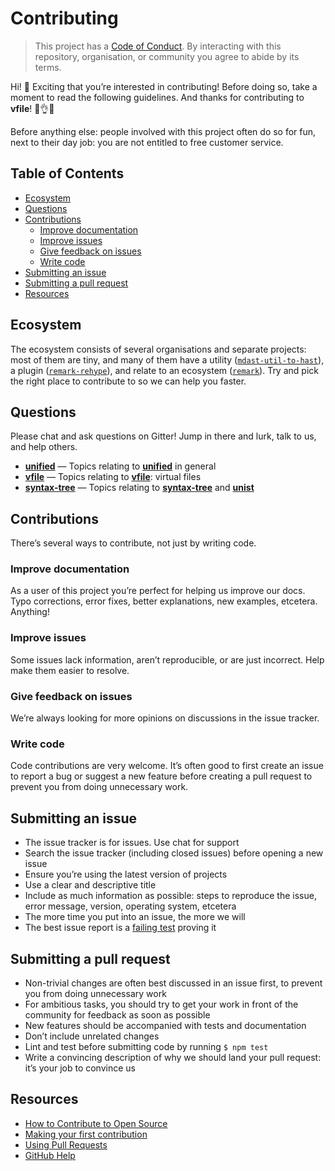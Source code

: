 # Contributing

> This project has a [Code of Conduct][coc]. By interacting with this
> repository, organisation, or community you agree to abide by its terms.

Hi! 👋 Exciting that you’re interested in contributing! Before doing so, take
a moment to read the following guidelines. And thanks for contributing to
**vfile**! 👏👌✨

Before anything else: people involved with this project often do so for fun,
next to their day job: you are not entitled to free customer service.

## Table of Contents

* [Ecosystem](#ecosystem)
* [Questions](#questions)
* [Contributions](#contributions)
  * [Improve documentation](#improve-documentation)
  * [Improve issues](#improve-issues)
  * [Give feedback on issues](#give-feedback-on-issues)
  * [Write code](#write-code)
* [Submitting an issue](#submitting-an-issue)
* [Submitting a pull request](#submitting-a-pull-request)
* [Resources](#resources)

## Ecosystem

The ecosystem consists of several organisations and separate projects: most of
them are tiny, and many of them have a utility
([`mdast-util-to-hast`][mdast-util-to-hast]), a plugin
([`remark-rehype`][remark-rehype]), and relate to an ecosystem
([`remark`][remark]). Try and pick the right place to contribute to so we can
help you faster.

## Questions

Please chat and ask questions on Gitter! Jump in there and lurk, talk to us,
and help others.

* [**unified**](https://gitter.im/unifiedjs/Lobby)
  — Topics relating to [**unified**][unified] in general
* [**vfile**](https://gitter.im/vfile/Lobby)
  — Topics relating to [**vfile**][vfile]: virtual files
* [**syntax-tree**](https://gitter.im/syntax-tree/Lobby)
  — Topics relating to [**syntax-tree**][syntax-tree] and [**unist**][unist]

## Contributions

There’s several ways to contribute, not just by writing code.

### Improve documentation

As a user of this project you’re perfect for helping us improve our docs.
Typo corrections, error fixes, better explanations, new examples, etcetera.
Anything!

### Improve issues

Some issues lack information, aren’t reproducible, or are just incorrect.
Help make them easier to resolve.

### Give feedback on issues

We’re always looking for more opinions on discussions in the issue tracker.

### Write code

Code contributions are very welcome. It’s often good to first create an issue
to report a bug or suggest a new feature before creating a pull request to
prevent you from doing unnecessary work.

## Submitting an issue

* The issue tracker is for issues. Use chat for support
* Search the issue tracker (including closed issues) before opening a new
  issue
* Ensure you’re using the latest version of projects
* Use a clear and descriptive title
* Include as much information as possible: steps to reproduce the issue,
  error message, version, operating system, etcetera
* The more time you put into an issue, the more we will
* The best issue report is a [failing test][unit-test] proving it

## Submitting a pull request

* Non-trivial changes are often best discussed in an issue first, to prevent
  you from doing unnecessary work
* For ambitious tasks, you should try to get your work in front of the
  community for feedback as soon as possible
* New features should be accompanied with tests and documentation
* Don’t include unrelated changes
* Lint and test before submitting code by running `$ npm test`
* Write a convincing description of why we should land your pull request:
  it’s your job to convince us

## Resources

* [How to Contribute to Open Source](https://opensource.guide/how-to-contribute/)
* [Making your first contribution](https://medium.com/@vadimdemedes/making-your-first-contribution-de6576ddb190)
* [Using Pull Requests](https://help.github.com/articles/about-pull-requests/)
* [GitHub Help](https://help.github.com)

[coc]: https://github.com/unifiedjs/unified/blob/master/code-of-conduct.md
[vfile]: https://github.com/vfile
[syntax-tree]: https://github.com/syntax-tree
[unist]: https://github.com/syntax-tree/unist
[unified]: https://github.com/unifiedjs/unified
[remark]: https://github.com/remarkjs/remark
[mdast-util-to-hast]: https://github.com/syntax-tree/mdast-util-to-hast
[remark-rehype]: https://github.com/remarkjs/remark-rehype
[unit-test]: https://twitter.com/sindresorhus/status/579306280495357953
